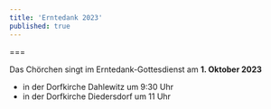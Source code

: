 ```yaml
---
title: 'Erntedank 2023'
published: true
---
```


===

Das Chörchen singt im Erntedank-Gottesdienst
am **1. Oktober 2023**
* in der Dorfkirche Dahlewitz um 9:30 Uhr
* in der Dorfkirche Diedersdorf um 11 Uhr

